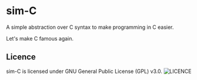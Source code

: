 # sim-C

A simple abstraction over C syntax to make programming in C easier.

Let's make C famous again.

## Licence

sim-C is licensed under GNU General Public License (GPL) v3.0. ![LICENCE](./LICENSE)
